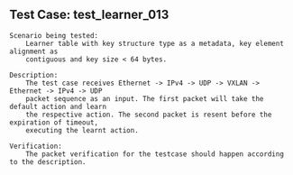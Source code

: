 Test Case: test_learner_013
-----------------------

    Scenario being tested:
        Learner table with key structure type as a metadata, key element alignment as
        contiguous and key size < 64 bytes.

    Description:
        The test case receives Ethernet -> IPv4 -> UDP -> VXLAN -> Ethernet -> IPv4 -> UDP
        packet sequence as an input. The first packet will take the default action and learn
        the respective action. The second packet is resent before the expiration of timeout,
        executing the learnt action.

    Verification:
        The packet verification for the testcase should happen according to the description.